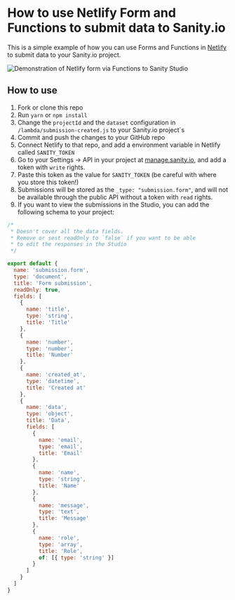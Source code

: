 # How to use Netlify Form and Functions to submit data to Sanity.io

This is a simple example of how you can use Forms and Functions in [Netlify](https://netlify.com) to submit data to your Sanity.io project.

![Demonstration of Netlify form via Functions to Sanity Studio](https://cdn.sanity.io/images/3do82whm/production/1728e9c2e1a25edbbb914e53edff8ded40ed2567-1642x1056.gif)

## How to use

1. Fork or clone this repo
2. Run `yarn` or `npm install`
3. Change the `projectId` and the `dataset` configuration in `/lambda/submission-created.js` to your Sanity.io project`s
4. Commit and push the changes to your GitHub repo
5. Connect Netlify to that repo, and add a environment variable in Netlify called `SANITY_TOKEN`
6. Go to your Settings -> API in your project at [manage.sanity.io](https://manage.sanity.io), and add a token with `write` rights.
7. Paste this token as the value for `SANITY_TOKEN` (be careful with where you store this token!)
8. Submissions will be stored as the `_type: "submission.form"`, and will not be available through the public API without a token with `read` rights.
9. If you want to view the submissions in the Studio, you can add the following schema to your project:

```js
/*
 * Doesn't cover all the data fields.
 * Remove or sest readOnly to `false` if you want to be able
 * to edit the responses in the Studio
 */

export default {
  name: 'submission.form',
  type: 'document',
  title: 'Form submission',
  readOnly: true,
  fields: [
    {
      name: 'title',
      type: 'string',
      title: 'Title'
    },
    {
      name: 'number',
      type: 'number',
      title: 'Number'
    },
    {
      name: 'created_at',
      type: 'datetime',
      title: 'Created at'
    },
    {
      name: 'data',
      type: 'object',
      title: 'Data',
      fields: [
        {
          name: 'email',
          type: 'email',
          title: 'Email'
        },
        {
          name: 'name',
          type: 'string',
          title: 'Name'
        },
        {
          name: 'message',
          type: 'text',
          title: 'Message'
        },
        {
          name: 'role',
          type: 'array',
          title: 'Role',
          of: [{ type: 'string' }]
        }
      ]
    }
  ]
}

```